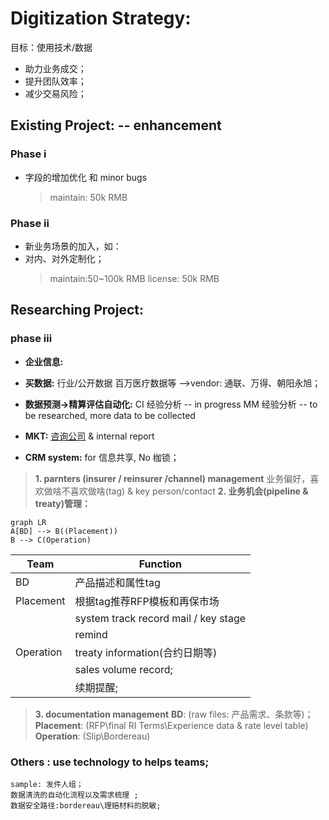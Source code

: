 # Digitization Strategy:
目标：使用技术/数据
- 助力业务成交；
- 提升团队效率；
- 减少交易风险；

## Existing Project: -- enhancement
### Phase i 
- 字段的增加优化 和 minor bugs
	>maintain: 50k RMB
### Phase ii
- 新业务场景的加入，如：
- 对内、对外定制化；
	>maintain:50~100k RMB
	>license: 50k RMB

## Researching Project:
### phase iii
-	**企业信息:**
-	**买数据:**
		行业/公开数据 
		百万医疗数据等
		-->vendor: 通联、万得、朝阳永旭；
-	**数据预测->精算评估自动化:**
		CI 经验分析 -- in progress
		MM 经验分析 -- to be researched, more data to be collected
-	**MKT:**
		[咨询公司](https://pdf.dfcfw.com/pdf/H3_AP202101071448331614_1.pdf?1610032066000.pdf) & internal report
	
-	**CRM system:**   for 信息共享, No 枷锁； 
>**1.  parnters (insurer / reinsurer /channel) management**
>业务偏好，喜欢做啥不喜欢做啥(tag) & key person/contact
>**2. 业务机会(pipeline & treaty)管理：**
```mermaid
graph LR
A[BD] --> B((Placement))
B --> C(Operation)
```

|Team      | Function|
|----------|----------|
|BD        |  产品描述和属性tag |
|Placement |根据tag推荐RFP模板和再保市场|
|          |system track record mail / key stage|
|          |remind|
|Operation |treaty information(合约日期等)|
|          |sales volume record;|
|          |续期提醒;|

>**3. documentation management**
			**BD**: (raw files: 产品需求、条款等)；
			**Placement**: (RFP\final RI Terms\Experience data & rate level table)
			**Operation**: (Slip\Bordereau)
		
### Others : use technology to helps teams;
	sample: 发件人组；
	数据清洗的自动化流程以及需求梳理 ;
	数据安全路径:bordereau\理赔材料的脱敏;
